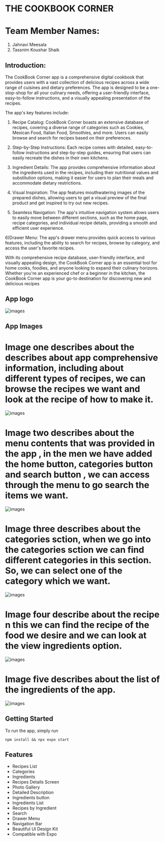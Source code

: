 # THE COOKBOOK CORNER

# Team Member Names:
1) Jahnavi Meesala
2) Tassnim Koushar Shaik

## Introduction:
The CookBook Corner app is a comprehensive digital cookbook that provides users with a vast collection of delicious recipes across a wide range of cuisines and dietary preferences. The app is designed to be a one-stop-shop for all your culinary needs, offering a user-friendly interface, easy-to-follow instructions, and a visually appealing presentation of the recipes.

The app's key features include:

1) Recipe Catalog: CookBook Corner boasts an extensive database of recipes, covering a diverse range of categories such as Cookies, Mexican Food, Italian Food, Smoothies, and more. Users can easily browse and search for recipes based on their preferences.

2) Step-by-Step Instructions: Each recipe comes with detailed, easy-to-follow instructions and step-by-step guides, ensuring that users can easily recreate the dishes in their own kitchens.

3) Ingredient Details: The app provides comprehensive information about the ingredients used in the recipes, including their nutritional values and substitution options, making it easier for users to plan their meals and accommodate dietary restrictions.

4) Visual Inspiration: The app features mouthwatering images of the prepared dishes, allowing users to get a visual preview of the final product and get inspired to try out new recipes.

5) Seamless Navigation: The app's intuitive navigation system allows users to easily move between different sections, such as the home page, recipe categories, and individual recipe details, providing a smooth and efficient user experience.

6)Drawer Menu: The app's drawer menu provides quick access to various features, including the ability to search for recipes, browse by category, and access the user's favorite recipes.

With its comprehensive recipe database, user-friendly interface, and visually appealing design, the CookBook Corner app is an essential tool for home cooks, foodies, and anyone looking to expand their culinary horizons. Whether you're an experienced chef or a beginner in the kitchen, the CookBook Corner app is your go-to destination for discovering new and delicious recipes

## App logo
![images](images/6.png)<br>

## App Images

# Image one describes about the describes about app comprehensive information, including about different types of recipes, we can browse the recipes we want and look at the recipe of how to make it.
![images](images/1.png)<br>

# Image two  describes about the menu contents that was provided in the app , in the men we have added the home button, categories button and search button , we can access through the menu to go search the items we want.
![images](images/2.png)<br>

# Image three describes about the categories sction, when we go into the categories sction we can find different categories in this section. So, we can select one of the category which we want.
![images](images/3.png)<br>

# Image four describe about the recipe n this we can find the recipe of the food we desire and we can look at the view ingredients option.
![images](images/4.png)<br>

# Image five describes about the list of the ingredients of the app.
![images](images/5.png)<br>


## Getting Started

To run the app, simply run

```npm install && npx expo start```


## Features

- Recipes List
- Categories
- Ingredients
- Recipes Details Screen
- Photo Gallery
- Detailed Description
- Ingredients button
- Ingredients List
- Recipes by Ingredient
- Search
- Drawer Menu
- Navigation Bar
- Beautiful UI Design Kit
- Compatible with Expo

